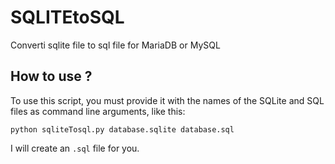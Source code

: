 # SQLITEtoSQL
Converti sqlite file to sql file for MariaDB or MySQL

## How to use ?
To use this script, you must provide it with the names of the SQLite and SQL files as command line arguments, like this:

`python sqliteTosql.py database.sqlite database.sql`

I will create an `.sql` file for you.
